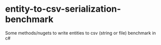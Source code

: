 # entity-to-csv-serialization-benchmark
Some methods/nugets to write entities to csv (string or file)  benchmark in c#
